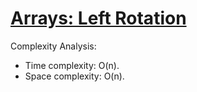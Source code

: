 # [Arrays: Left Rotation](https://www.hackerrank.com/challenges/ctci-array-left-rotation)

Complexity Analysis:
* Time complexity: O(n).
* Space complexity: O(n).
